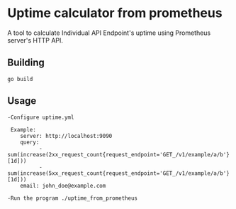 # Uptime calculator from prometheus

A tool to calculate Individual API Endpoint's uptime using Prometheus server's HTTP API.

## Building

    go build

## Usage

    -Configure uptime.yml
     
     Example:
        server: http://localhost:9090
        query:
              - sum(increase(2xx_request_count{request_endpoint='GET_/v1/example/a/b'}[1d]))
              - sum(increase(5xx_request_count{request_endpoint='GET_/v1/example/a/b'}[1d]))
        email: john_doe@example.com
    
    -Run the program ./uptime_from_prometheus

